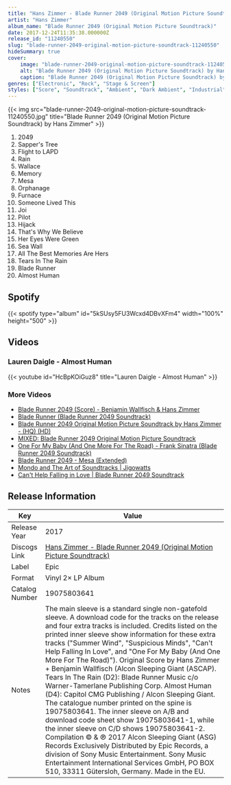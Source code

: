 ```yaml
---
title: "Hans Zimmer - Blade Runner 2049 (Original Motion Picture Soundtrack)"
artist: "Hans Zimmer"
album_name: "Blade Runner 2049 (Original Motion Picture Soundtrack)"
date: 2017-12-24T11:35:38.000000Z
release_id: "11240550"
slug: "blade-runner-2049-original-motion-picture-soundtrack-11240550"
hideSummary: true
cover:
    image: "blade-runner-2049-original-motion-picture-soundtrack-11240550.jpg"
    alt: "Blade Runner 2049 (Original Motion Picture Soundtrack) by Hans Zimmer"
    caption: "Blade Runner 2049 (Original Motion Picture Soundtrack) by Hans Zimmer"
genres: ["Electronic", "Rock", "Stage & Screen"]
styles: ["Score", "Soundtrack", "Ambient", "Dark Ambient", "Industrial"]
---
```


{{< img src="blade-runner-2049-original-motion-picture-soundtrack-11240550.jpg" title="Blade Runner 2049 (Original Motion Picture Soundtrack) by Hans Zimmer" >}}

<!-- section break -->

1. 2049
2. Sapper's Tree
3. Flight to LAPD
4. Rain
5. Wallace
6. Memory
7. Mesa
8. Orphanage
9. Furnace
10. Someone Lived This
11. Joi
12. Pilot
13. Hijack
14. That's Why We Believe
15. Her Eyes Were Green
16. Sea Wall
17. All The Best Memories Are Hers
18. Tears In The Rain
19. Blade Runner
20. Almost Human

<!-- section break -->


## Spotify
{{< spotify type="album" id="5kSUsy5FU3Wcxd4DBvXFm4" width="100%" height="500" >}}



## Videos
### Lauren Daigle - Almost Human
{{< youtube id="HcBpKOiGuz8" title="Lauren Daigle - Almost Human" >}}<br>

### More Videos

- [Blade Runner 2049 (Score) - Benjamin Wallfisch & Hans Zimmer](https://www.youtube.com/watch?v=pMjIERoxzUQ)
- [Blade Runner (Blade Runner 2049 Soundtrack)](https://www.youtube.com/watch?v=1uAoaKM16kw)
- [Blade Runner 2049 Original Motion Picture Soundtrack by Hans Zimmer - (HQ) (HD)](https://www.youtube.com/watch?v=JDQ1gFMQKR8)
- [MIXED: Blade Runner 2049 Original Motion Picture Soundtrack](https://www.youtube.com/watch?v=nf0llz_Rfd0)
- [One For My Baby (And One More For The Road) - Frank Sinatra (Blade Runner 2049 Soundtrack)](https://www.youtube.com/watch?v=RgyfXKKeZMo)
- [Blade Runner 2049 - Mesa (Extended)](https://www.youtube.com/watch?v=zzTiaVq9RN0)
- [Mondo and The Art of Soundtracks | Jigowatts](https://www.youtube.com/watch?v=bsGXfgsw4Y8)
- [Can't Help Falling in Love | Blade Runner 2049 Soundtrack](https://www.youtube.com/watch?v=gjIiKmpBV1Q)


## Release Information
|  Key           | Value                                                |
| ---------------| ---------------------------------------------------- |
| Release Year   | 2017                                   |
| Discogs Link   | [Hans Zimmer - Blade Runner 2049 (Original Motion Picture Soundtrack)](https://www.discogs.com/release/11240550-Hans-Zimmer-Benjamin-Wallfisch-Blade-Runner-2049-Original-Motion-Picture-Soundtrack) |
| Label          | Epic |
| Format         | Vinyl 2× LP Album |
| Catalog Number | 19075803641 |
| Notes | The main sleeve is a standard single non-gatefold sleeve. A download code for the tracks on the release and four extra tracks is included. Credits listed on the printed inner sleeve show information for these extra tracks ("Summer Wind", "Suspicious Minds", "Can't Help Falling In Love", and "One For My Baby (And One More For The Road)").  Original Score by Hans Zimmer + Benjamin Wallfisch (Alcon Sleeping Giant (ASCAP).  Tears In The Rain (D2): Blade Runner Music c/o Warner-Tamerlane Publishing Corp.  Almost Human (D4): Capitol CMG Publishing / Alcon Sleeping Giant.  The catalogue number printed on the spine is 19075803641. The inner sleeve on A/B and download code sheet show 19075803641-1, while the inner sleeve on C/D shows 19075803641-2.  Compilation © & ℗ 2017 Alcon Sleeping Giant (ASG) Records Exclusively Distributed by Epic Records, a division of Sony Music Entertainment. Sony Music Entertainment International Services GmbH, PO BOX 510, 33311 Gütersloh, Germany. Made in the EU. |